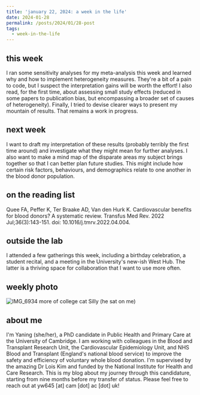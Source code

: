 ```yaml
---
title: 'january 22, 2024: a week in the life'
date: 2024-01-28
permalink: /posts/2024/01/28-post
tags:
  - week-in-the-life
---
```


this week
------
I ran some sensitivity analyses for my meta-analysis this week and learned why and how to implement heterogeneity measures. They're a bit of a pain to code, but I suspect the interpretation gains will be worth the effort! I also read, for the first time, about assessing small study effects (reduced in some papers to publication bias, but encompassing a broader set of causes of heterogeneity). Finally, I tried to devise clearer ways to present my mountain of results. That remains a work in progress. 

next week
------
I want to draft my interpretation of these results (probably terribly the first time around) and investigate what they might mean for further analyses. I also want to make a mind map of the disparate areas my subject brings together so that I can better plan future studies. This might include how certain risk factors, behaviours, and demographics relate to one another in the blood donor population.

on the reading list
------
Quee FA, Peffer K, Ter Braake AD, Van den Hurk K. Cardiovascular benefits for blood donors? A systematic review. Transfus Med Rev. 2022 Jul;36(3):143-151. doi: 10.1016/j.tmrv.2022.04.004. 

outside the lab
------
I attended a few gatherings this week, including a birthday celebration, a student recital, and a meeting in the University's new-ish West Hub. The latter is a thriving space for collaboration that I want to use more often.

weekly photo
------
![IMG_6934](https://github.com/yaning-wu/yaning-wu.github.io/assets/145920710/6d88cf9e-d2ad-4471-8cb6-b3a315fbdf82)
more of college cat Silly (he sat on me)

about me
------
I'm Yaning (she/her), a PhD candidate in Public Health and Primary Care at the University of Cambridge. I am working with colleagues in the Blood and Transplant Research Unit, the Cardiovascular Epidemiology Unit, and NHS Blood and Transplant (England's national blood service) to improve the safety and efficiency of voluntary whole blood donation. I'm supervised by the amazing Dr Lois Kim and funded by the National Institute for Health and Care Research. This is my blog about my journey through this candidature, starting from nine months before my transfer of status. Please feel free to reach out at yw645 [at] cam [dot] ac [dot] uk!
